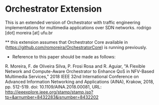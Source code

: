 # Orchestrator Extension
This is an extended version of Orchestrator with traffic engineering implementations for multimedia applications over SDN networks.
rodrigo [dot] moreira [at] ufu.br

** this extension assumes that Orchestrator Core available in (https://github.com/romoreira/OrchestratorCore) is running previously.

* Reference to  this  paper  should  be  made  as  follows:

R. Moreira, F. de Oliveira Silva, P. Frosi Rosa and R. Aguiar, "A Flexible Network and Compute-Aware Orchestrator to Enhance QoS in NFV-Based Multimedia Services," 2018 IEEE 32nd International Conference on Advanced Information Networking and Applications (AINA), Krakow, 2018, pp. 512-519. doi: 10.1109/AINA.2018.00081,
URL: http://ieeexplore.ieee.org/stamp/stamp.jsp?tp=&arnumber=8432283&isnumber=8432202


